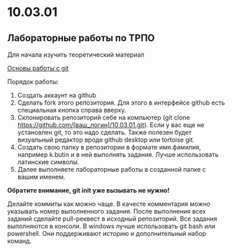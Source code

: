 # 10.03.01

## Лабораторные работы по ТРПО

Для начала изучить теоретический материал

[Основы работы с git](https://proglib.io/p/git-for-half-an-hour)

Порядок работы:

1. Создать аккаунт на github
2. Сделать fork этого репозитория. Для этого в интерфейсе github есть специальная кнопка справа вверху.
3. Склонировать репозиторий себе на компьютер (git clone https://github.com/[ваш_логин]/10.03.01.git). Если у вас еще не установлен git, то это надо сделать. Также полезен будет визуальный редактор вроде github desktop или tortoise git.
5. Создать свою папку в репозитории в формате имя.фамилия, например k.butin и в ней выполнять задания. Лучше использовать латинские символы.
6. Далее выполняете лабораторные работы в созданной папке с вашим именем.
   
**Обратите внимание, git init уже вызывать не нужно!**

Делайте коммиты как можно чаще. В качесте комментария можно указывать номер выполненного задания. После выполнения всех заданий сделайте pull-реквест в исходный репозиторий.
Все задания выполняются в консоли. В windows лучше использовать git bash или powershell. Они поддерживают историю и дополнительный набор команд.
